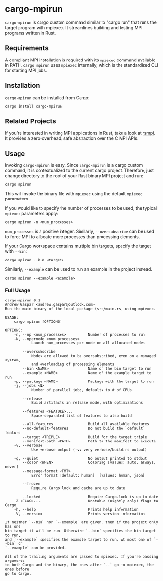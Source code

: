 # cargo-mpirun
`cargo-mpirun` is cargo custom command similar to "cargo run" that runs the
target program with mpiexec. It streamlines building and testing MPI programs
written in Rust.

## Requirements
A compliant MPI installation is required with its `mpiexec` command available in
PATH. `cargo mpirun` uses `mpiexec` internally, which is the standardized CLI
for starting MPI jobs.

## Installation
`cargo-mpirun` can be installed from Cargo:

```
cargo install cargo-mpirun
```

## Related Projects
If you're interested in writing MPI applications in Rust, take a look at
[rsmpi](https://github.com/bsteinb/rsmpi). It provides a zero-overhead, safe
abstraction over the C MPI APIs.

## Usage
Invoking `cargo-mpirun` is easy. Since `cargo-mpirun` is a cargo custom command,
it is contextualized to the current cargo project. Therefore, just change
directory to the root of your Rust binary MPI project and run:
```
cargo mpirun
```

This will invoke the binary file with `mpiexec` using the default `mpiexec`
parameters.

If you would like to specify the number of processes to be used, the typical
`mpiexec` parameters apply:
```
cargo mpirun -n <num_processes>
```

`num_processes` is a positive integer. Similarly, `--oversubscribe` can be used
to force MPI to allocate more processes than processing elements.

If your Cargo workspace contains multiple bin targets, specify the target with
`--bin`:
```
cargo mpirun --bin <target>
```

Similarly, `--example` can be used to run an example in the project instead.
```
cargo mpirun --example <example>
```

### Full Usage
```
cargo-mpirun 0.1
Andrew Gaspar <andrew.gaspar@outlook.com>
Run the main binary of the local package (src/main.rs) using mpiexec.

USAGE:
    cargo mpirun [OPTIONS]

OPTIONS:
    -n, --np <num_processes>          Number of processes to run
    -N, --npernode <num_processes>
            Launch num_processes per node on all allocated nodes

        --oversubscribe
            Nodes are allowed to be oversubscribed, even on a managed system,
            and overloading of processing elements
        --bin <NAME>                  Name of the bin target to run
        --example <NAME>              Name of the example target to run
    -p, --package <NAME>              Package with the target to run
    -j, --jobs <N>
            Number of parallel jobs, defaults to # of CPUs

        --release
            Build artifacts in release mode, with optimizations

        --features <FEATURE>...
            Space-separated list of features to also build

        --all-features                Build all available features
        --no-default-features         Do not build the `default` feature
        --target <TRIPLE>             Build for the target triple
        --manifest-path <PATH>        Path to the manifest to execute
    -v, --verbose
            Use verbose output (-vv very verbose/build.rs output)

    -q, --quiet                       No output printed to stdout
        --color <WHEN>                Coloring [values: auto, always, never]
        --message-format <FMT>
            Error format [default: human]  [values: human, json]

        --frozen
            Require Cargo.lock and cache are up to date

        --locked                      Require Cargo.lock is up to date
    -Z <FLAG>...                      Unstable (nightly-only) flags to Cargo
    -h, --help                        Prints help information
    -V, --version                     Prints version information

If neither `--bin` nor `--example` are given, then if the project only has one
bin target it will be run. Otherwise `--bin` specifies the bin target to run,
and `--example` specifies the example target to run. At most one of `--bin` or
`--example` can be provided.

All of the trailing arguments are passed to mpiexec. If you're passing arguments
to both Cargo and the binary, the ones after `--` go to mpiexec, the ones before
go to Cargo.
```